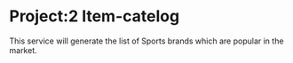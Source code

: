 # Project:2 Item-catelog
  This service will generate the list of Sports brands which are popular in the market. 
